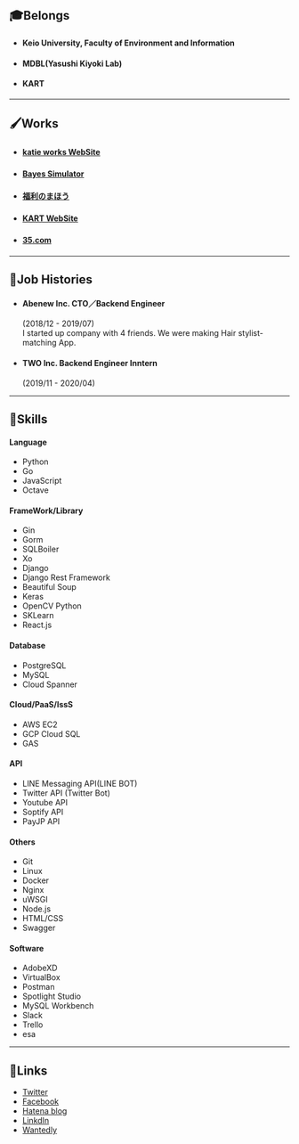 ## 🎓Belongs

- #### Keio University, Faculty of Environment and Information
- #### MDBL(Yasushi Kiyoki Lab)
- #### KART

---

## 🖌Works

- #### [katie works WebSite](https://katie-works.herokuapp.com)　　
- #### [Bayes Simulator](https://priceless-clarke-cdcb5f.netlify.app/index.html)　　
- #### [福利のまほう](https://upbeat-swartz-cf2da8.netlify.app)　　
- #### [KART WebSite](https://kart-drone.com)　　
- #### [35.com](https://insta-movie-suggestion.herokuapp.com/)　

---

## 💼Job Histories

- #### Abenew Inc. CTO／Backend Engineer

  (2018/12 - 2019/07)  
   I started up company with 4 friends. We were making Hair stylist-matching App.

- #### TWO Inc. Backend Engineer Inntern
  (2019/11 - 2020/04)

---

## 💪Skills

#### Language

- Python
- Go
- JavaScript
- Octave

#### FrameWork/Library

- Gin
- Gorm
- SQLBoiler
- Xo
- Django
- Django Rest Framework
- Beautiful Soup
- Keras
- OpenCV Python
- SKLearn
- React.js

#### Database

- PostgreSQL
- MySQL
- Cloud Spanner

#### Cloud/PaaS/IssS

- AWS EC2
- GCP Cloud SQL
- GAS

#### API

- LINE Messaging API(LINE BOT)
- Twitter API (Twitter Bot)
- Youtube API
- Soptify API
- PayJP API

#### Others

- Git
- Linux
- Docker
- Nginx
- uWSGI
- Node.js
- HTML/CSS
- Swagger

#### Software

- AdobeXD
- VirtualBox
- Postman
- Spotlight Studio
- MySQL Workbench
- Slack
- Trello
- esa

---

## 📱Links

- [Twitter](https://twitter.com/teakyudo)
- [Facebook](https://www.facebook.com/profile.php?id=100011376413468)
- [Hatena blog](http://shinta2000ttt.hatenablog.com/)
- [LinkdIn](https://www.linkedin.com/in/辰太朗-高橋-28b669167/)
- [Wantedly](https://www.wantedly.com/users/96657412)
